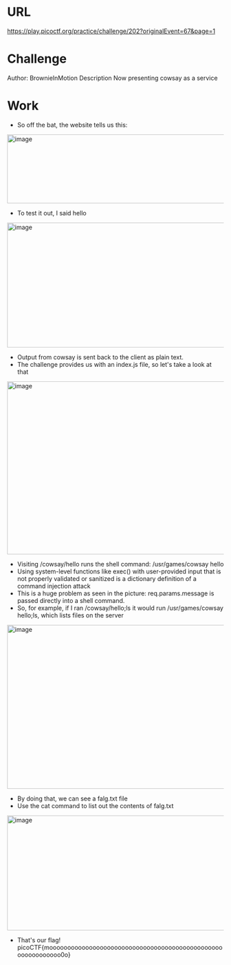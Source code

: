 # URL
https://play.picoctf.org/practice/challenge/202?originalEvent=67&page=1

# Challenge
Author: BrownieInMotion
Description
Now presenting cowsay as a service

# Work
* So off the bat, the website tells us this:
<img width="693" height="160" alt="image" src="https://github.com/user-attachments/assets/928ee1fe-fa54-4680-aad6-509b5dcd249a" />

* To test it out, I said hello
<img width="675" height="290" alt="image" src="https://github.com/user-attachments/assets/32fbb71a-ff76-4517-bfd9-53a052af79d2" />

* Output from cowsay is sent back to the client as plain text.
* The challenge provides us with an index.js file, so let's take a look at that
<img width="1122" height="402" alt="image" src="https://github.com/user-attachments/assets/70889d46-69b0-45fc-87d4-be5346d7bdaf" />

* Visiting /cowsay/hello runs the shell command: /usr/games/cowsay hello
* Using system-level functions like exec() with user-provided input that is not properly validated or sanitized is a dictionary definition of a command injection attack
* This is a huge problem as seen in the picture: req.params.message is passed directly into a shell command.
* So, for example, if I ran /cowsay/hello;ls it would run /usr/games/cowsay hello;ls, which lists files on the server

<img width="585" height="381" alt="image" src="https://github.com/user-attachments/assets/5d3f2154-350c-4f4f-ae24-715b137b1228" />

* By doing that, we can see a falg.txt file
* Use the cat command to list out the contents of falg.txt

<img width="831" height="267" alt="image" src="https://github.com/user-attachments/assets/1ffc6cb6-eed5-406e-906e-8555657b229b" />

* That's our flag! picoCTF{moooooooooooooooooooooooooooooooooooooooooooooooooooooooooooo0o}

